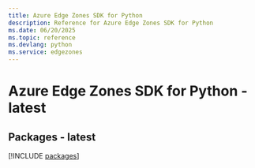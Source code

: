 ```yaml
---
title: Azure Edge Zones SDK for Python
description: Reference for Azure Edge Zones SDK for Python
ms.date: 06/20/2025
ms.topic: reference
ms.devlang: python
ms.service: edgezones
---
```

# Azure Edge Zones SDK for Python - latest
## Packages - latest
[!INCLUDE [packages](edge-zones-index.md)]
